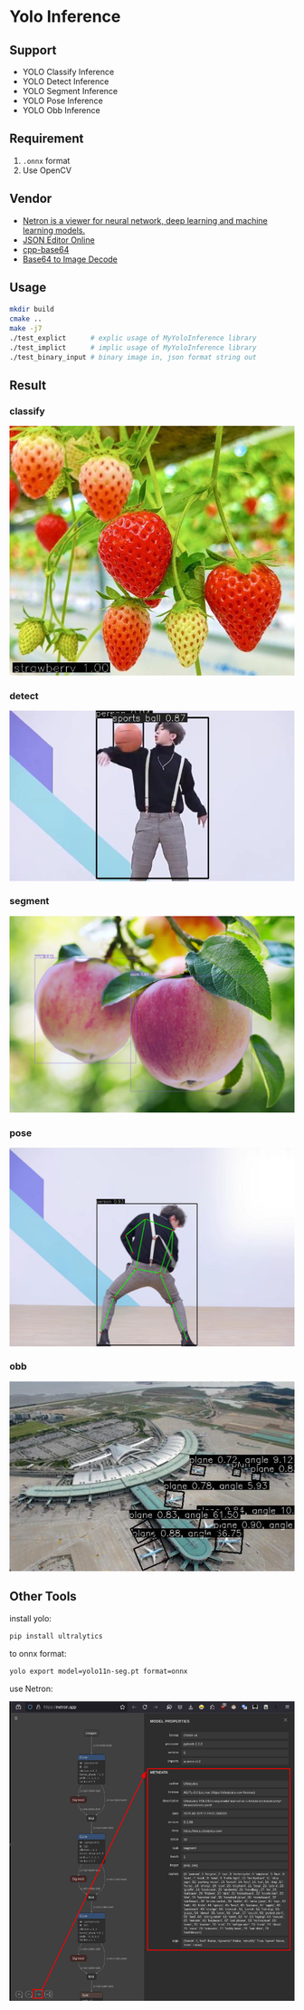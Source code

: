 # Yolo Inference

## Support

- YOLO Classify Inference
- YOLO Detect Inference
- YOLO Segment Inference
- YOLO Pose Inference
- YOLO Obb Inference

## Requirement

1. `.onnx` format
2. Use OpenCV

## Vendor

- [Netron is a viewer for neural network, deep learning and machine learning models.](https://netron.app/)
- [JSON Editor Online](https://jsoneditoronline.org)
- [cpp-base64](https://github.com/ReneNyffenegger/cpp-base64)
- [Base64 to Image Decode](https://www.rapidtables.com/web/tools/base64-to-image.html)

## Usage

```bash
mkdir build
cmake ..
make -j7
./test_explict      # explic usage of MyYoloInference library
./test_implict      # implic usage of MyYoloInference library
./test_binary_input # binary image in, json format string out
```

## Result

### classify

![yolo11 classify](README/result-classify.jpg)

### detect

![yolo11 detect](README/result-detect.jpg)

### segment

![yolo11 segment](README/result-segment.jpg)

### pose

![yolo11 pose](README/result-pose.jpg)

### obb

![yolo11 obb](README/result-obb.jpg)


## Other Tools

install yolo:

```bash
pip install ultralytics
```

to onnx format:

```bash
yolo export model=yolo11n-seg.pt format=onnx
```

use Netron:

![onnx info](README/onnx-info.jpg)

